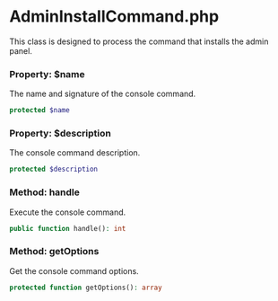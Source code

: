 # AdminInstallCommand.php

This class is designed to process the command that installs the admin panel.

### Property: $name
The name and signature of the console command.
```php
protected $name
```

### Property: $description
The console command description.
```php
protected $description
```

### Method: handle
Execute the console command.
```php
public function handle(): int
```

### Method: getOptions
Get the console command options.
```php
protected function getOptions(): array
```
